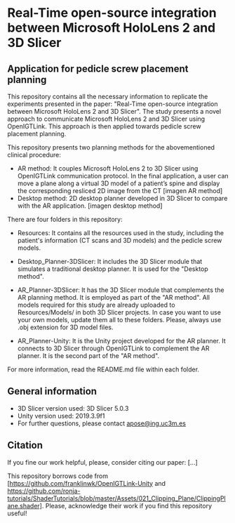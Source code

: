 # Real-Time open-source integration between Microsoft HoloLens 2 and 3D Slicer
## Application for pedicle screw placement planning

This repository contains all the necessary information to replicate the experiments presented in the paper: "Real-Time open-source integration between Microsoft HoloLens 2 and 3D Slicer".
The study presents a novel approach to communicate Microsoft HoloLens 2 and 3D Slicer using OpenIGTLink. This approach is then applied towards pedicle screw placement planning.


This repository presents two planning methods for the abovementioned clinical procedure:

 - AR method: It couples Microsoft HoloLens 2 to 3D Slicer using OpenIGTLink communication protocol. In the final application, a user can move a plane along a virtual 3D model of a patient’s spine and display the corresponding resliced 2D image from the CT
 [imagen AR method]
 - Desktop method: 2D desktop planner developed in 3D Slicer to compare with the AR application.
 [imagen desktop method]

There are four folders in this repository:

 - Resources: It contains all the resources used in the study, including the patient's information (CT scans and 3D models) and the pedicle screw models.

 - Desktop_Planner-3DSlicer: It includes the 3D Slicer module that simulates a traditional desktop planner. It is used for the "Desktop method".

 - AR_Planner-3DSlicer: It has the 3D Slicer module that complements the AR planning method. It is employed as part of the "AR method".
All models required for this study are already uploaded to Resources/Models/ in both 3D Slicer projects. In case you want to use your own models, update them all to these folders. Please, always use .obj extension for 3D model files.

 - AR_Planner-Unity: It is the Unity project developed for the AR planner. It connects to 3D Slicer through OpenIGTLink to complement the AR planner. It is the second part of the "AR method".


For more information, read the README.md file within each folder.



## General information
 - 3D Slicer version used: 3D Slicer 5.0.3
 - Unity version used: 2019.3.9f1
 - For further questions, please contact apose@ing.uc3m.es

## Citation
If you fine our work helpful, please, consider citing our paper:
[...]

This repository borrows code from [https://github.com/franklinwk/OpenIGTLink-Unity and https://github.com/ronja-tutorials/ShaderTutorials/blob/master/Assets/021_Clipping_Plane/ClippingPlane.shader]. Please, acknowledge their work if you find this repository useful!